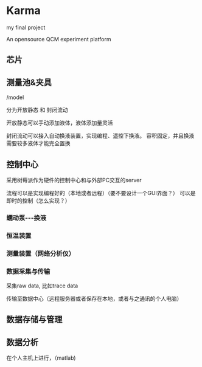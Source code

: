 # Karma
my final project

An opensource QCM experiment platform

## 芯片

## 测量池&夹具
/model

分为开放静态 和 封闭流动

开放静态可以手动添加液体，液体添加量灵活

封闭流动可以接入自动换液装置，实现编程、遥控下换液。 容积固定，并且换液需要较多液体才能完全置换

## 控制中心
采用树莓派作为硬件的控制中心和与外部PC交互的server

流程可以是实现编程好的（本地或者远程）（要不要设计一个GUI界面？）
可以是即时的控制（怎么实现？）

### 蠕动泵---换液

### 恒温装置

### 测量装置（网络分析仪）

### 数据采集与传输

采集raw data, 比如trace data

传输至数据中心（远程服务器或者保存在本地，或者与之通讯的个人电脑）

## 数据存储与管理

## 数据分析

在个人主机上进行，（matlab)











